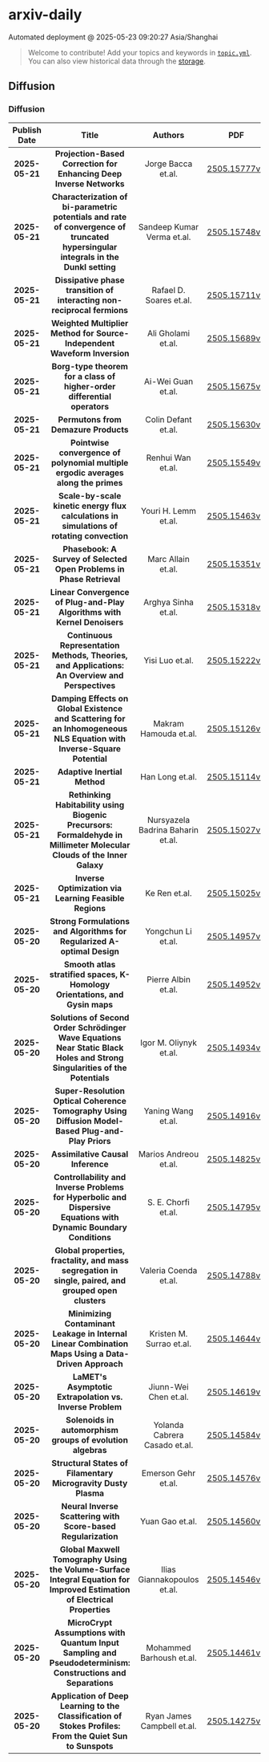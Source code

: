 # arxiv-daily
 Automated deployment @ 2025-05-23 09:20:27 Asia/Shanghai
> Welcome to contribute! Add your topics and keywords in [`topic.yml`](https://github.com/weiningwei/arxiv-daily/blob/main/database/topic.yml).
> You can also view historical data through the [storage](https://github.com/weiningwei/arxiv-daily/blob/main/database/storage).

## Diffusion

### Diffusion
|Publish Date|Title|Authors|PDF|Code|
| :---: | :---: | :---: | :---: | :---: |
|**2025-05-21**|**Projection-Based Correction for Enhancing Deep Inverse Networks**|Jorge Bacca et.al.|[2505.15777v1](http://arxiv.org/abs/2505.15777v1)|null|
|**2025-05-21**|**Characterization of bi-parametric potentials and rate of convergence of truncated hypersingular integrals in the Dunkl setting**|Sandeep Kumar Verma et.al.|[2505.15748v1](http://arxiv.org/abs/2505.15748v1)|null|
|**2025-05-21**|**Dissipative phase transition of interacting non-reciprocal fermions**|Rafael D. Soares et.al.|[2505.15711v1](http://arxiv.org/abs/2505.15711v1)|null|
|**2025-05-21**|**Weighted Multiplier Method for Source-Independent Waveform Inversion**|Ali Gholami et.al.|[2505.15689v1](http://arxiv.org/abs/2505.15689v1)|null|
|**2025-05-21**|**Borg-type theorem for a class of higher-order differential operators**|Ai-Wei Guan et.al.|[2505.15675v1](http://arxiv.org/abs/2505.15675v1)|null|
|**2025-05-21**|**Permutons from Demazure Products**|Colin Defant et.al.|[2505.15630v1](http://arxiv.org/abs/2505.15630v1)|null|
|**2025-05-21**|**Pointwise convergence of polynomial multiple ergodic averages along the primes**|Renhui Wan et.al.|[2505.15549v1](http://arxiv.org/abs/2505.15549v1)|null|
|**2025-05-21**|**Scale-by-scale kinetic energy flux calculations in simulations of rotating convection**|Youri H. Lemm et.al.|[2505.15463v2](http://arxiv.org/abs/2505.15463v2)|null|
|**2025-05-21**|**Phasebook: A Survey of Selected Open Problems in Phase Retrieval**|Marc Allain et.al.|[2505.15351v1](http://arxiv.org/abs/2505.15351v1)|null|
|**2025-05-21**|**Linear Convergence of Plug-and-Play Algorithms with Kernel Denoisers**|Arghya Sinha et.al.|[2505.15318v1](http://arxiv.org/abs/2505.15318v1)|null|
|**2025-05-21**|**Continuous Representation Methods, Theories, and Applications: An Overview and Perspectives**|Yisi Luo et.al.|[2505.15222v2](http://arxiv.org/abs/2505.15222v2)|[link](https://github.com/yisiluo/continuous-representation-zoo)|
|**2025-05-21**|**Damping Effects on Global Existence and Scattering for an Inhomogeneous NLS Equation with Inverse-Square Potential**|Makram Hamouda et.al.|[2505.15126v1](http://arxiv.org/abs/2505.15126v1)|null|
|**2025-05-21**|**Adaptive Inertial Method**|Han Long et.al.|[2505.15114v1](http://arxiv.org/abs/2505.15114v1)|null|
|**2025-05-21**|**Rethinking Habitability using Biogenic Precursors: Formaldehyde in Millimeter Molecular Clouds of the Inner Galaxy**|Nursyazela Badrina Baharin et.al.|[2505.15027v1](http://arxiv.org/abs/2505.15027v1)|null|
|**2025-05-21**|**Inverse Optimization via Learning Feasible Regions**|Ke Ren et.al.|[2505.15025v1](http://arxiv.org/abs/2505.15025v1)|null|
|**2025-05-20**|**Strong Formulations and Algorithms for Regularized A-optimal Design**|Yongchun Li et.al.|[2505.14957v1](http://arxiv.org/abs/2505.14957v1)|null|
|**2025-05-20**|**Smooth atlas stratified spaces, K-Homology Orientations, and Gysin maps**|Pierre Albin et.al.|[2505.14952v1](http://arxiv.org/abs/2505.14952v1)|null|
|**2025-05-20**|**Solutions of Second Order Schrödinger Wave Equations Near Static Black Holes and Strong Singularities of the Potentials**|Igor M. Oliynyk et.al.|[2505.14934v1](http://arxiv.org/abs/2505.14934v1)|null|
|**2025-05-20**|**Super-Resolution Optical Coherence Tomography Using Diffusion Model-Based Plug-and-Play Priors**|Yaning Wang et.al.|[2505.14916v1](http://arxiv.org/abs/2505.14916v1)|null|
|**2025-05-20**|**Assimilative Causal Inference**|Marios Andreou et.al.|[2505.14825v1](http://arxiv.org/abs/2505.14825v1)|null|
|**2025-05-20**|**Controllability and Inverse Problems for Hyperbolic and Dispersive Equations with Dynamic Boundary Conditions**|S. E. Chorfi et.al.|[2505.14795v1](http://arxiv.org/abs/2505.14795v1)|null|
|**2025-05-20**|**Global properties, fractality, and mass segregation in single, paired, and grouped open clusters**|Valeria Coenda et.al.|[2505.14788v1](http://arxiv.org/abs/2505.14788v1)|null|
|**2025-05-20**|**Minimizing Contaminant Leakage in Internal Linear Combination Maps Using a Data-Driven Approach**|Kristen M. Surrao et.al.|[2505.14644v1](http://arxiv.org/abs/2505.14644v1)|[link](https://github.com/kmsurrao/cib-deproj)|
|**2025-05-20**|**LaMET's Asymptotic Extrapolation vs. Inverse Problem**|Jiunn-Wei Chen et.al.|[2505.14619v1](http://arxiv.org/abs/2505.14619v1)|null|
|**2025-05-20**|**Solenoids in automorphism groups of evolution algebras**|Yolanda Cabrera Casado et.al.|[2505.14584v1](http://arxiv.org/abs/2505.14584v1)|null|
|**2025-05-20**|**Structural States of Filamentary Microgravity Dusty Plasma**|Emerson Gehr et.al.|[2505.14576v1](http://arxiv.org/abs/2505.14576v1)|null|
|**2025-05-20**|**Neural Inverse Scattering with Score-based Regularization**|Yuan Gao et.al.|[2505.14560v1](http://arxiv.org/abs/2505.14560v1)|null|
|**2025-05-20**|**Global Maxwell Tomography Using the Volume-Surface Integral Equation for Improved Estimation of Electrical Properties**|Ilias Giannakopoulos et.al.|[2505.14546v1](http://arxiv.org/abs/2505.14546v1)|null|
|**2025-05-20**|**MicroCrypt Assumptions with Quantum Input Sampling and Pseudodeterminism: Constructions and Separations**|Mohammed Barhoush et.al.|[2505.14461v1](http://arxiv.org/abs/2505.14461v1)|null|
|**2025-05-20**|**Application of Deep Learning to the Classification of Stokes Profiles: From the Quiet Sun to Sunspots**|Ryan James Campbell et.al.|[2505.14275v1](http://arxiv.org/abs/2505.14275v1)|null|
